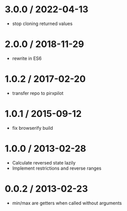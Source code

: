 
3.0.0 / 2022-04-13
==================

 * stop cloning returned values

2.0.0 / 2018-11-29
==================

 * rewrite in ES6

1.0.2 / 2017-02-20
==================

 * transfer repo to pirxpilot

1.0.1 / 2015-09-12
==================

 * fix browserify build

1.0.0 / 2013-02-28 
==================

 * Calculate reversed state lazily
 * Implement restrictions and reverse ranges

0.0.2 / 2013-02-23 
==================

 * min/max are getters when called without arguments
